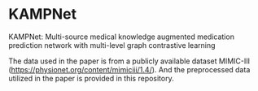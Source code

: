 # KAMPNet
KAMPNet: Multi-source medical knowledge augmented medication prediction network with multi-level graph contrastive learning

The data used in the paper is from a publicly available dataset MIMIC-III (https://physionet.org/content/mimiciii/1.4/). And the preprocessed data utilized in the paper is provided in this repository.
